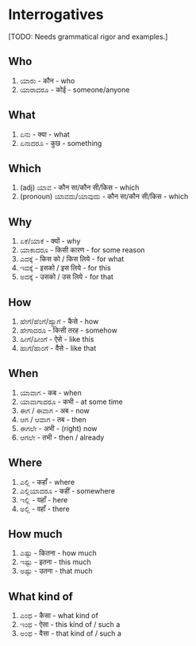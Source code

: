 # Interrogatives

[TODO: Needs grammatical rigor and examples.]

## Who

1.  ಯಾರು - कौन - who
2.  ಯಾರಾದರೂ - कोई - someone/anyone

## What

1.  ಏನು - क्या - what
2.  ಏನಾದರೂ - कुछ - something

## Which

1.  (adj) ಯಾವ - कौन सा/कौन सी/किस - which
2.  (pronoun) ಯಾವದು/ಯಾವುದು - कौन सा/कौन सी/किस - which

## Why

1.  ಏಕೆ/ಯಾಕೆ - क्यों - why
2.  ಯಾಕಾದರೂ - किसी कारण - for some reason
3.  ಎದಕ್ಕೆ - किस को / किस लिये - for what
4.  ಇದಕ್ಕೆ - इसको / इस लिये - for this
5.  ಅದಕ್ಕೆ - उसको / उस लिये - for that

## How

1.  ಹೇಗೆ/ಹೆಂಗೆ/ಹ್ಯಾಗೆ - कैसे - how
2.  ಹೇಗಾದರೂ - किसी तरह - somehow
3.  ಹೀಗೆ/ಹೀಂಗೆ - ऐसे - like this
4.  ಹಾಗೆ/ಹಾಂಗೆ - वैसे - like that

## When

1.  ಯಾವಾಗ - कब - when
2.  ಯಾವಾಗಾದರೂ - कभी - at some time
3.  ಈಗ / ಈವಾಗ - अब - now
4.  ಆಗ / ಆವಾಗ - तब - then
5.  ಈಗಲೇ - अभी - (right) now
6.  ಆಗಲೇ - तभी - then / already

## Where

1.  ಎಲ್ಲಿ - कहाँ - where
2.  ಎಲ್ಲಿಯಾದರೂ - कहीं - somewhere
3.  ಇಲ್ಲಿ - यहाँ - here
4.  ಅಲ್ಲಿ - वहाँ - there

## How much

1.  ಎಷ್ಟು - कितना - how much
2.  ಇಷ್ಟು - इतना - this much
3.  ಅಷ್ಟು - उतना - that much

## What kind of

1.  ಎಂಥ - कैसा - what kind of
2.  ಇಂಥ - ऐसा - this kind of / such a
3.  ಅಂಥ - वैसा - that kind of / such a

<script type="module" src="https://sharmaeklavya2.github.io/trin/trinUI.js?init=true&addCss=true"></script>
